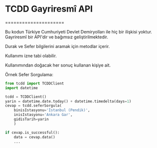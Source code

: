 # TCDD Gayriresmî API
=====================

Bu kodun Türkiye Cumhuriyeti Devlet Demiryolları ile hiç bir ilişkisi yoktur. Gayriresmî bir API'dir ve bağımsız geliştirilmektedir.

Durak ve Sefer bilgilerini aramak için metodlar içerir.

Kullanımı izne tabi olabilir. 

Kullanımından doğacak her sonuç kullanan kişiye ait.

Örnek Sefer Sorgulama:
```python
from tcdd import TCDDClient
import datetime

tcdd = TCDDClient()
yarin = datetime.date.today() + datetime.timedelta(days=1)
cevap = tcdd.seferSorgula(
    binisIstasyonu='İstanbul (Pendik)', 
    inisIstasyonu='Ankara Gar', 
    gidisTarih=yarin
    )

if cevap.is_successful():
    data = cevap.data()
    ...
```
